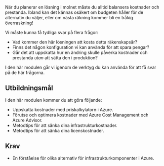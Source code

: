När du planerar en lösning i molnet måste du alltid balansera kostnader och prestanda. Ibland kan det kännas osäkert om budgeten håller för de alternativ du väljer, eller om nästa räkning kommer bli en tråkig överraskning!

Vi måste kunna få tydliga svar på flera frågor:

- Vad kommer den här lösningen att kosta detta räkenskapsår?
- Finns det någon konfiguration vi kan använda för att spara pengar?
- Går det att uppskatta hur en ändring skulle påverka kostnader och prestanda _utan_ att sätta den i produktion?

I den här modulen går vi igenom de verktyg du kan använda för att få svar på de här frågorna.

## <a name="learning-objectives"></a>Utbildningsmål

I den här modulen kommer du att göra följande:

- Uppskatta kostnader med priskalkylatorn i Azure.
- Förutse och optimera kostnader med Azure Cost Management och Azure Advisor.
- Metodtips för att sänka dina infrastrukturkostnader.
- Metodtips för att sänka dina licenskostnader.

## <a name="prerequisite"></a>Krav

- En förståelse för olika alternativ för infrastrukturkomponenter i Azure.
